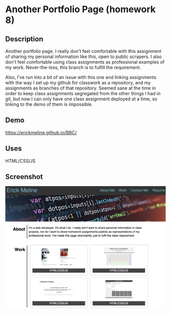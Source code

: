 # Another Portfolio Page (homework 8)

## Description

Another portfolio page. I really don't feel comfortable with this assignment of sharing my personal information like this, open to public scrapers. I also don't feel comfortable using class assignments as professional examples of my work. Never-the-less, this branch is to fulfill the requirement.

Also, I've run into a bit of an issue with this one and linking assignments with the way I set up my github for classwork as a repository, and my assignments as branches of that repository. Seemed sane at the time in order to keep class assignments segregated from the other things I had in git, but now I can only have one class assignment deployed at a time, so linking to the demo of them is impossible.

## Demo
https://erickmeline.github.io/BBC/

## Uses
HTML/CSS/JS

## Screenshot
![screen shot](./assets/images/screenshot.png)
